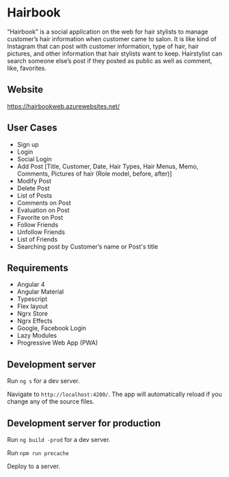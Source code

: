 # Hairbook

“Hairbook” is a social application on the web for hair stylists to manage customer’s hair information when customer came to salon.
It is like kind of Instagram that can post with customer information, type of hair, hair pictures, and other information that hair stylists want to keep.
Hairstylist can search someone else’s post if they posted as public as well as comment, like, favorites.

## Website

https://hairbookweb.azurewebsites.net/

## User Cases

-	Sign up
-	Login
-	Social Login
-	Add Post [Title, Customer, Date, Hair Types, Hair Menus, Memo, Comments, Pictures of hair (Role model, before, after)]
-	Modify Post
- Delete Post
-	List of Posts
-	Comments on Post
-	Evaluation on Post
-	Favorite on Post
-	Follow Friends
-	Unfollow Friends
-	List of Friends
-	Searching post by Customer’s name or Post's title

## Requirements

- Angular 4
- Angular Material
- Typescript
-	Flex layout
-	Ngrx Store
- Ngrx Effects
-	Google, Facebook Login
- Lazy Modules
- Progressive Web App (PWA)

## Development server

Run `ng s` for a dev server.

Navigate to `http://localhost:4200/`. The app will automatically reload if you change any of the source files.

## Development server for production
Run `ng build -prod` for a dev server.

Run `npm run precache`

Deploy to a server.
